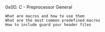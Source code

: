 0x0D. C - Preprocessor
General

    What are macros and how to use them
    What are the most common predefined macros
    How to include guard your header files

